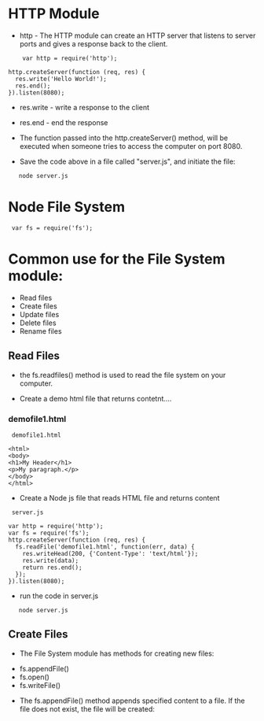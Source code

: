 # HTTP Module
*  http - The HTTP module can create an HTTP server that listens to server ports and gives a response back to the client.

```
    var http = require('http');

http.createServer(function (req, res) {
  res.write('Hello World!'); 
  res.end(); 
}).listen(8080); 

```

*  res.write - write  a response to the client
*  res.end - end the response
* The function passed into the http.createServer() method, will be executed when someone tries to access the computer on port 8080.

* Save the code above in a file called "server.js", and initiate the file:


```
   node server.js
```

# Node File System

``` 
 var fs = require('fs'); 
```

# Common use for the File System module:

- Read files
- Create files
- Update files
- Delete files
- Rename files

## Read Files

* the fs.readfiles() method is used to read the file system on your computer.

* Create a demo html file that returns contetnt....

### demofile1.html
```
 demofile1.html

<html>
<body>
<h1>My Header</h1>
<p>My paragraph.</p>
</body>
</html>
```

* Create a Node js file that reads HTML file and returns content
```
 server.js

var http = require('http');
var fs = require('fs');
http.createServer(function (req, res) {
  fs.readFile('demofile1.html', function(err, data) {
    res.writeHead(200, {'Content-Type': 'text/html'});
    res.write(data);
    return res.end();
  });
}).listen(8080);

```

* run the code in server.js

```
   node server.js
```

## Create Files

* The File System module has methods for creating new files:
 
- fs.appendFile()
- fs.open()
- fs.writeFile()

* The fs.appendFile() method appends specified content to a file. If the file does not exist, the file will be created: